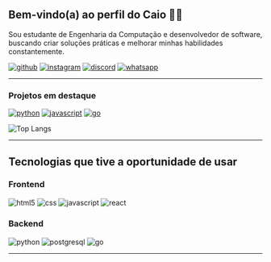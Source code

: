 ## Bem-vindo(a) ao perfil do Caio 👋🏻
Sou estudante de Engenharia da Computação e desenvolvedor de software, buscando criar soluções práticas e melhorar minhas habilidades constantemente.

[![github](https://img.shields.io/badge/GitHub-100000?style=for-the-badge&logo=github&logoColor=white)](https://github.com/CaioHenriqueAndrade03)
[![instagram](https://img.shields.io/badge/Instagram-E4405F?style=for-the-badge&logo=instagram&logoColor=white)](https://www.instagram.com/chsa_2003/)
[![discord](https://img.shields.io/badge/Discord-7289DA?style=for-the-badge&logo=discord&logoColor=white)](https://github.com/CaioHenriqueAndrade03)
[![whatsapp](https://img.shields.io/badge/WhatsApp-25D366?style=for-the-badge&logo=whatsapp&logoColor=white)](https://wa.link/bffbph)

---

### Projetos em destaque
[![python](https://img.shields.io/badge/Python-14354C?style=for-the-badge&logo=python&logoColor=white)](https://github.com/CaioHenriqueAndrade03/YouTube-downloader)
[![javascript](https://img.shields.io/badge/JavaScript-F7DF1E?style=for-the-badge&logo=javascript&logoColor=black)](https://github.com/CaioHenriqueAndrade03/Jogo-Numero-Secreto) 
[![go](https://img.shields.io/badge/Go-00ADD8?style=for-the-badge&logo=go&logoColor=white)](https://github.com/CaioHenriqueAndrade03/SeuRepoGo)

![Top Langs](https://github-readme-stats.vercel.app/api/top-langs/?username=CaioHenriqueAndrade03&hide_progress=true)

---

## Tecnologias que tive a oportunidade de usar

### Frontend
<div style="display: inline_block">
<img align="center" alt="html5" src="https://img.shields.io/badge/HTML5-E34F26?style=for-the-badge&logo=html5&logoColor=white" />
<img align="center" alt="css" src="https://img.shields.io/badge/CSS3-1572B6?style=for-the-badge&logo=css3&logoColor=white" />
<img align="center" alt="javascript" src="https://img.shields.io/badge/JavaScript-F7DF1E?style=for-the-badge&logo=javascript&logoColor=black" />
<img align="center" alt="react" src="https://img.shields.io/badge/React-61DAFB?style=for-the-badge&logo=react&logoColor=black" />

### Backend
<img align="center" alt="python" src="https://img.shields.io/badge/Python-14354C?style=for-the-badge&logo=python&logoColor=white" />
<img align="center" alt="postgresql" src="https://img.shields.io/badge/PostgreSQL-336791?style=for-the-badge&logo=postgresql&logoColor=white" />
<img align="center" alt="go" src="https://img.shields.io/badge/Go-00ADD8?style=for-the-badge&logo=go&logoColor=white" />

---

 

